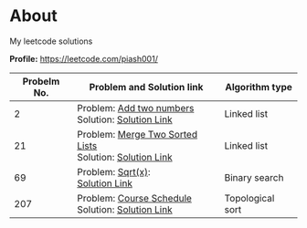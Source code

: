 # About
My leetcode solutions

**Profile:** https://leetcode.com/piash001/


| Probelm No. | Problem and Solution link                                                                                                                              | Algorithm type   |
|-------------|--------------------------------------------------------------------------------------------------------------------------------------------------------|------------------|
| 2           | Problem: [Add two numbers](https://leetcode.com/problems/add-two-numbers) <br/>Solution: [Solution Link](2-add-two-numbers.js)                         | Linked list      |
| 21          | Problem: [Merge Two Sorted Lists](https://leetcode.com/problems/merge-two-sorted-lists/) <br/>Solution: [Solution Link](21-merge-two-sorted-lists.js)  | Linked list      |
| 69          | Problem: [Sqrt(x)](https://leetcode.com/problems/sqrtx/): <br/>[Solution Link](69-sqrt-x.js)                                                           | Binary search    |
| 207         | Problem: [Course Schedule](https://leetcode.com/problems/course-schedule) <br/>Solution: [Solution Link](207-course-schedule.js)                       | Topological sort |
